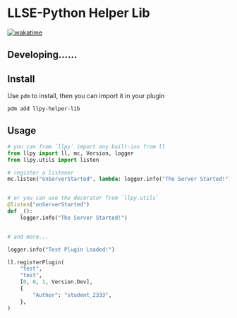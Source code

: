 # LLSE-Python Helper Lib

[![wakatime](https://wakatime.com/badge/user/b61b0f9a-f40b-4c82-bc51-0a75c67bfccf/project/dcd72d53-ac99-4567-a96a-e3de0d0b6836.svg)](https://wakatime.com/badge/user/b61b0f9a-f40b-4c82-bc51-0a75c67bfccf/project/dcd72d53-ac99-4567-a96a-e3de0d0b6836)

## Developing……

## Install

Use `pdm` to install, then you can import it in your plugin

```shell
pdm add llpy-helper-lib
```

## Usage

```py
# you can from `llpy` import any built-ins from ll
from llpy import ll, mc, Version, logger
from llpy.utils import listen

# register a listener
mc.listen("onServerStarted", lambda: logger.info("The Server Started!"))


# or you can use the decorator from `llpy.utils`
@listen("onServerStarted")
def _():
    logger.info("The Server Started!")


# and more...

logger.info("Test Plugin Loaded!")

ll.registerPlugin(
    "test",
    "test",
    [0, 0, 1, Version.Dev],
    {
        "Author": "student_2333",
    },
)
```
